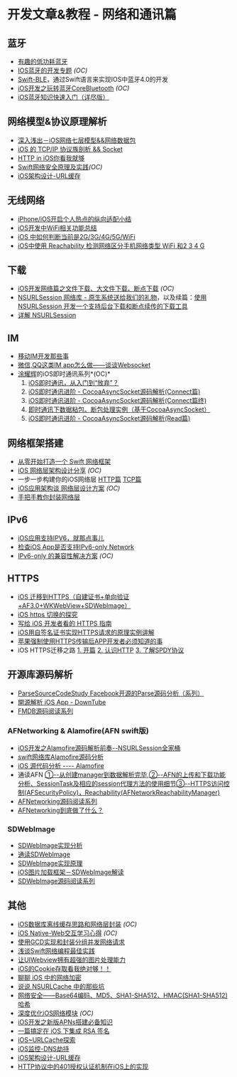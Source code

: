 # 开发文章&教程 - 网络和通讯篇
## 蓝牙
- [有趣的低功耗蓝牙][1]
- [IOS蓝牙的开发专题][2] *(OC)*
- [Swift-BLE][3]，通过Swift语言来实现IOS中蓝牙4.0的开发
- [iOS开发之玩转蓝牙CoreBluetooth][4] *(OC)*
- [iOS蓝牙知识快速入门（详尽版）][5]

## 网络模型&协议原理解析
- [深入浅出－iOS网络七层模型&&网络数据包][6]
- [iOS 的 TCP/IP 协议族剖析 && Socket][7]
- [HTTP in iOS你看我就够][8]
- [Swift网络安全原理及实践][9]*(OC)*
- [iOS架构设计-URL缓存][10]

## 无线网络
- [iPhone/iOS开启个人热点的纵向适配小结][11]
- [iOS开发中WiFi相关功能总结][12]
- [iOS 中如何判断当前是2G/3G/4G/5G/WiFi][13]
- [iOS中使用 Reachability 检测网络区分手机网络类型 WiFi 和2 3 4 G][14]

## 下载
- [iOS开发网络篇之文件下载、大文件下载、断点下载][15] *(OC)*
- [NSURLSession 网络库 - 原生系统送给我们的礼物][16]，以及续篇：[使用 NSURLSession 开发一个支持后台下载和断点续传的下载工具][17]
- [详解 NSURLSession][18]

## IM
- [移动IM开发那些事][19]
- [微信,QQ这类IM app怎么做——谈谈Websocket][20]
- [涂耀辉][21]的iOS即时通讯系列*(OC)*
	1. [iOS即时通讯，从入门到“放弃”？][22]
	2. [iOS即时通讯进阶 - CocoaAsyncSocket源码解析(Connect篇)][23]
	3. [iOS即时通讯进阶 - CocoaAsyncSocket源码解析(Connect篇终)][24]
	4. [即时通讯下数据粘包、断包处理实例（基于CocoaAsyncSocket）][25]
	5. [iOS即时通讯进阶 - CocoaAsyncSocket源码解析(Read篇)][26]

## 网络框架搭建
- [从零开始打造一个 Swift 网络框架][27]
- [iOS 网络层架构设计分享][28] *(OC)*
- 一步一步构建你的iOS网络层 [HTTP篇][29] [TCP篇][30]
- [iOS应用架构谈  网络层设计方案][31] *(OC)*
- [手把手教你封装网络层][32]

## IPv6
- [iOS应用支持IPV6，就那点事儿][33]
- [检查iOS App是否支持IPv6-only Network][34]
- [IPv6-only 的兼容性解决方案][35] *(OC)*

## HTTPS
- [iOS 迁移到HTTPS（自建证书+单向验证+AF3.0+WKWebView+SDWebImage）][36]
- [iOS https 切换的探究][37]
- [写给 iOS 开发者看的 HTTPS 指南][38]
- [iOS用自签名证书实现HTTPS请求的原理实例讲解][39]
- [苹果强制使用HTTPS传输后APP开发者必须知道的事][40]
- iOS HTTPS迁移之路 [1. 开篇][41] [2. 认识HTTP][42] [3. 了解SPDY协议][43]

## 开源库源码解析
- [ParseSourceCodeStudy Facebook开源的Parse源码分析（系列）][44]
- [開源解析 iOS App - DownTube][45]
- [FMDB源码阅读系列][46]

### AFNetworking & Alamofire(AFN swift版)
- [iOS开发之Alamofire源码解析前奏--NSURLSession全家桶][47]
- [swift网络库Alamofire源码分析][48]
- [iOS 源代码分析 ---- Alamofire][49]
- 通读AFN [①--从创建manager到数据解析完毕][50],[②--AFN的上传和下载功能分析、SessionTask及相应的session代理方法的使用细节][51][③--HTTPS访问控制(AFSecurityPolicy)，Reachability(AFNetworkReachabilityManager)][52]
- [AFNetworking源码阅读系列][53]
- [AFNetworking到底做了什么？][54]

### SDWebImage
- [SDWebImage实现分析][55]
- [通读SDWebImage][56]
- [SDWebImage实现原理][57]
- [iOS图片加载框架－SDWebImage解读][58]
- [SDWebImage源码阅读系列][59]

## 其他
- [iOS数据库离线缓存思路和网络层封装][60] *(OC)*
- [iOS Native-Web交互学习心得][61] *(OC)*
- [使用GCD实现和封装分组并发网络请求][62]
- [浅谈Swift网络编程最佳实践][63]
- [让UIWebview拥有超强的图片处理能力][64]
- [iOS的Cookie存取看我绝对够！！][65]
- [聊聊 iOS 中的网络加密][66]
- [说说 NSURLCache 中的那些坑][67]
- [网络安全——Base64编码、MD5、SHA1-SHA512、HMAC(SHA1-SHA512)哈希][68]
- [深度优化iOS网络模块][69] *(OC)*
- [iOS开发之新版APNs搭建必备知识][70]
- [一篇搞定在 iOS 下集成 RSA 签名][71]
- [iOS\~URLCache探索][72]
- [iOS监控-DNS劫持][73]
- [iOS架构设计-URL缓存][74]
- [HTTP协议中的401授权认证机制在iOS上的实现][75]

[1]:	http://www.cocoachina.com/ios/20160218/15307.html
[2]:	http://liuyanwei.jumppo.com/2015/07/17/ios-BLE-0.html
[3]:	https://github.com/lidong1665/Swift-BLE "Swift-BLE"
[4]:	http://mrpeak.cn/blog/ios-bluetooth/ "iOS开发之玩转蓝牙CoreBluetooth"
[5]:	http://www.jianshu.com/p/f7a53b3a0fc8
[6]:	http://www.jianshu.com/p/4b9d43c0571a "深入浅出－iOS网络七层模型&&网络数据包"
[7]:	http://www.cnblogs.com/8hao/p/5234689.html "iOS 的 TCP/IP 协议族剖析 && Socket"
[8]:	http://www.jianshu.com/p/42d9cc1dde10 "HTTP in iOS你看我就够"
[9]:	http://www.jianshu.com/p/ba897dd4ccd1 "Swift网络安全原理及实践"
[10]:	http://www.cnblogs.com/kenshincui/p/iOS-jia-gou-she-jiURL-huan-cun.html "iOS架构设计-URL缓存"
[11]:	http://blog.csdn.net/phunxm/article/details/42967035 "iPhone/iOS开启个人热点的纵向适配小结"
[12]:	http://www.jianshu.com/p/8471b68203e8 "iOS开发中WiFi相关功能总结"
[13]:	http://www.jianshu.com/p/7b98fb9dad45 "iOS 中如何判断当前是2G/3G/4G/5G/WiFi"
[14]:	http://www.cnblogs.com/jgCho/p/4959657.html "iOS中使用 Reachability 检测网络区分手机网络类型 WiFi 和2 3 4 G"
[15]:	http://www.jianshu.com/p/f65e32012f07
[16]:	http://swiftcafe.io/2015/12/20/nsurlsession/ "NSURLSession 网络库 - 原生系统送给我们的礼物"
[17]:	http://swiftcafe.io/2015/12/23/nsurlsession-app/ "使用 NSURLSession 开发一个支持后台下载和断点续传的下载工具"
[18]:	http://www.jianshu.com/p/158e2a8c545e "详解 NSURLSession"
[19]:	http://xiangwangfeng.com/2015/05/20/%E7%A7%BB%E5%8A%A8IM%E5%BC%80%E5%8F%91%E9%82%A3%E4%BA%9B%E4%BA%8B/
[20]:	http://www.jianshu.com/p/bcefda55bce4 "微信,QQ这类IM app怎么做——谈谈Websocket"
[21]:	http://www.jianshu.com/u/14431e509ae8 "涂耀辉"
[22]:	http://www.jianshu.com/p/2dbb360886a8 "iOS即时通讯，从入门到“放弃”？"
[23]:	http://www.jianshu.com/p/0a11b2d0f4ae "iOS即时通讯进阶 - CocoaAsyncSocket源码解析(Connect篇)"
[24]:	http://www.jianshu.com/p/22c984eac9b9 "iOS即时通讯进阶 - CocoaAsyncSocket源码解析(Connect篇终)"
[25]:	http://www.jianshu.com/p/2e16572c9ddc "即时通讯下数据粘包、断包处理实例（基于CocoaAsyncSocket）"
[26]:	http://www.jianshu.com/p/fdd3d429bdb3 "iOS即时通讯进阶 - CocoaAsyncSocket源码解析(Read篇)"
[27]:	http://www.jianshu.com/p/0039f963239d "从零开始打造一个 Swift 网络框架"
[28]:	http://ios.jobbole.com/84976/
[29]:	http://www.jianshu.com/p/f9b4ada163ab
[30]:	http://www.jianshu.com/p/2f98823730a8
[31]:	http://casatwy.com/iosying-yong-jia-gou-tan-wang-luo-ceng-she-ji-fang-an.html "iOS应用架构谈  网络层设计方案"
[32]:	http://swift.gg/2017/04/25/how-do-I-build-a-network-layer/ "手把手教你封装网络层"
[33]:	http://www.jianshu.com/p/a6bab07c4062 "iOS应用支持IPV6，就那点事儿"
[34]:	http://openfibers.github.io/blog/2016/06/20/support-ipv6-only-network-in-ios/
[35]:	http://www.jianshu.com/p/8837739251ad "IPv6-only 的兼容性解决方案"
[36]:	http://www.jianshu.com/p/94f5d3830301
[37]:	http://www.jianshu.com/p/c11f929b456a
[38]:	https://autolayout.club/2016/12/22/%E5%86%99%E7%BB%99-iOS-%E5%BC%80%E5%8F%91%E8%80%85%E7%9C%8B%E7%9A%84-HTTPS-%E6%8C%87%E5%8D%97/
[39]:	http://www.jianshu.com/p/0109f45395e3
[40]:	http://wetest.qq.com/lab/view/274.html
[41]:	http://dabing1022.github.io/2016/08/17/iOS%20HTTPS%E8%BF%81%E7%A7%BB%E4%B9%8B%E8%B7%AF-1.%20%E5%BC%80%E7%AF%87/ "iOS HTTPS迁移之路-1. 开篇"
[42]:	http://dabing1022.github.io/2016/08/18/iOS%20HTTPS%E8%BF%81%E7%A7%BB%E4%B9%8B%E8%B7%AF-2.%20%E8%AE%A4%E8%AF%86HTTP/ "iOS HTTPS迁移之路-2. 认识HTTP"
[43]:	http://dabing1022.github.io/2016/08/20/iOS%20HTTPS%E8%BF%81%E7%A7%BB%E4%B9%8B%E8%B7%AF-3.%20%E4%BA%86%E8%A7%A3SPDY%E5%8D%8F%E8%AE%AE/ "iOS HTTPS迁移之路-3. 了解SPDY协议"
[44]:	https://github.com/ChenYilong/ParseSourceCodeStudy
[45]:	https://kobe0308.github.io/2016/08/13/20160813-01/ "開源解析 iOS App - DownTube"
[46]:	http://www.cnblogs.com/polobymulberry/category/789988.html "FMDB源码阅读系列(2)"
[47]:	http://www.cnblogs.com/ludashi/p/5556088.html "iOS开发之Alamofire源码解析前奏--NSURLSession全家桶"
[48]:	http://www.ethanwhy.com/2015/11/16/swift-alamofire-analyse/ "swift网络库Alamofire源码分析"
[49]:	http://draveness.me/ios-yuan-dai-ma-fen-xi-alamofire/
[50]:	http://www.cnblogs.com/Mike-zh/p/5167017.html "通读AFN①--从创建manager到数据解析完毕"
[51]:	http://www.cnblogs.com/Mike-zh/p/5172389.html "通读AFN②--AFN的上传和下载功能分析、SessionTask及相应的session代理方法的使用细节"
[52]:	http://www.cnblogs.com/Mike-zh/p/5174238.html "通读AFN③--HTTPS访问控制(AFSecurityPolicy)，Reachability(AFNetworkReachabilityManager)"
[53]:	http://www.cnblogs.com/polobymulberry/category/785705.html "AFNetworking源码阅读系列"
[54]:	http://www.jianshu.com/p/856f0e26279d
[55]:	http://southpeak.github.io/blog/2015/02/07/sourcecode-sdwebimage/ "SDWebImage实现分析"
[56]:	http://zzk.cnblogs.com/s?w=blog:Mike-zh%20%E9%80%9A%E8%AF%BBSDWebImage "通读SDWebImage"
[57]:	http://www.jianshu.com/p/a9583942224e "SDWebImage实现原理"
[58]:	http://www.jianshu.com/p/be9a0a088feb
[59]:	http://www.cnblogs.com/polobymulberry/category/785704.html "SDWebImage源码阅读系列"
[60]:	http://www.jianshu.com/p/f2e59e98ab86 "iOS数据库离线缓存思路和网络层封装"
[61]:	http://www.cnblogs.com/shouce/p/5445038.html "iOS Native-Web交互学习心得"
[62]:	http://www.jianshu.com/p/54bbacfcc31b "使用GCD实现和封装分组并发网络请求"
[63]:	http://www.jianshu.com/p/bacd35dd3271 "浅谈Swift网络编程最佳实践"
[64]:	http://www.jianshu.com/p/a46297f2ce70 "让UIWebview拥有超强的图片处理能力"
[65]:	http://www.jianshu.com/p/d2c478bbcca5 "iOS的Cookie存取看我绝对够！！"
[66]:	http://www.jianshu.com/p/75d96b72bfb1 "聊聊 iOS 中的网络加密"
[67]:	http://codingnext.com/nsurlcache.html "说说 NSURLCache 中的那些坑"
[68]:	http://www.cnblogs.com/mddblog/p/5512708.html "网络安全——Base64编码、MD5、SHA1-SHA512、HMAC(SHA1-SHA512)哈希"
[69]:	http://mrpeak.cn/blog/ios-network/ "深度优化iOS网络模块"
[70]:	http://www.jianshu.com/p/d8dba6c2c07a
[71]:	http://rdc.hundsun.com/portal/article/675.html "一篇搞定在 iOS 下集成 RSA 签名"
[72]:	http://www.jianshu.com/p/3fcb80cbf9b2
[73]:	http://www.jianshu.com/p/08f7146e045f
[74]:	http://www.cnblogs.com/kenshincui/p/iOS-jia-gou-she-jiURL-huan-cun.html "iOS架构设计-URL缓存"
[75]:	http://www.jianshu.com/p/f1fc2f177156 "HTTP协议中的401授权认证机制在iOS上的实现"